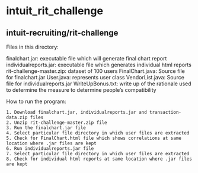 # intuit_rit_challenge
intuit-recruiting/rit-challenge
--------------------------------------------------------------------------------------
Files in this directory:

finalchart.jar: executable file which will generate final chart report
individualreports.jar: executable file which generates individual html reports
rit-challenge-master.zip: dataset of 100 users
FinalChart.java: Source file for finalchart.jar
User.java: represents user class
VendorList.java: Source file for individualreports.jar
WriteUpBonus.txt:  write up of the rationale used to determine the measure to determine people’s compatibility
			
How to run the program:

	1. Download finalchart.jar, individualreports.jar and transaction-data.zip files
	2. Unzip rit-challenge-master.zip file
	3. Run the finalchart.jar file
	4. Select particular file directory in which user files are extracted
	5. Check for FinalChart.html file which shows correlations at same location where .jar files are kept
	6. Run individualreports.jar file
	7. Select particular file directory in which user files are extracted
	8. Check for individual html reports at same location where .jar files are kept
